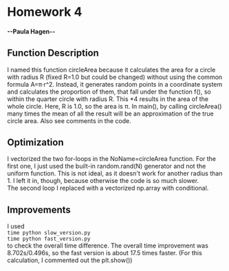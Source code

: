 <h1>Homework 4</h1>
<h4>--Paula Hagen--</h4>  
   
   
<h2>Function Description</h2>
I named this function circleArea because it calculates the area for a circle with radius R (fixed R=1.0 but could be changed) without using the common formula A=π·r^2.
Instead, it generates random points in a coordinate system and calculates the proportion of them, that fall under the function f(),
so within the quarter circle with radius R. This *4 results in the area of the whole circle. Here, R is 1.0, so the area is π.
In main(), by calling circleArea() many times the mean of all the result will be an approximation of the true circle area.  
Also see comments in the code.


<h2>Optimization</h2>

I vectorized the two for-loops in the NoName=circleArea function. For the first one, I just used the built-in random.rand(N) generator and not the uniform function. This is not ideal, as it doesn't work for another radius than 1. I left it in, though, because otherwise the code is so much slower.   
The second loop I replaced with a vectorized np.array with conditional.
   
  
<h2>Improvements</h2>
   
I used  
`time python slow_version.py`  
`time python fast_version.py`  
to check the overall time difference. The overall time improvement was 8.702s/0.496s, so the fast version is about 17.5 times faster. (For this calculation, I commented out the plt.show())
